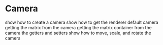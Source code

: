 # Camera
show how to create a camera
show how to get the renderer default camera
getting the matrix from the camera
	getting the matrix container from the camera
the getters and setters
show how to move, scale, and rotate the camera
